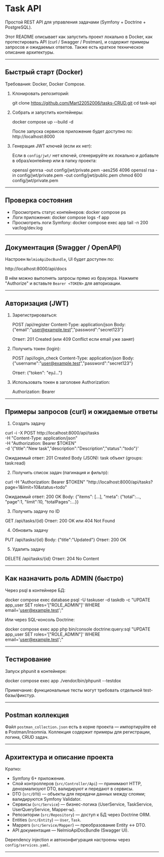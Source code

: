 # Task API

Простой REST API для управления задачами (Symfony + Doctrine + PostgreSQL).

Этот README описывает как запустить проект локально в Docker, как протестировать API (curl / Swagger / Postman), и содержит примеры запросов и ожидаемых ответов. Также есть краткое техническое описание архитектуры.

---

## Быстрый старт (Docker)

Требования: Docker, Docker Compose.

1. Клонировать репозиторий:

   git clone https://github.com/Mart22052006/tasks-CRUD.git
   cd task-api

2. Собрать и запустить контейнеры:

   docker compose up --build -d 

   После запуска сервисов приложение будет доступно по: http://localhost:8000

3. Генерация JWT ключей (если их нет):

   Если в `config/jwt/` нет ключей, сгенерируйте их локально и добавьте в образ/контейнер или в папку проекта:

   openssl genrsa -out config/jwt/private.pem -aes256 4096
   openssl rsa -in config/jwt/private.pem -out config/jwt/public.pem
   chmod 600 config/jwt/private.pem

---

## Проверка состояния

- Просмотреть статус контейнеров:
  docker compose ps
- Логи приложения:
  docker compose logs -f app
- Просмотреть логи Symfony:
  docker compose exec app tail -n 200 var/log/dev.log

---

## Документация (Swagger / OpenAPI)

Настроен `NelmioApiDocBundle`, UI будет доступен по:

  http://localhost:8000/api/docs

В нём можно выполнять запросы прямо из браузера. Нажмите "Authorize" и вставьте `Bearer <TOKEN>` для авторизации.

---

## Авторизация (JWT)

1. Зарегистрироваться:

   POST /api/register
   Content-Type: application/json
   Body: {"email":"user@example.test","password":"secret123"}

   Ответ: 201 Created (или 409 Conflict если email уже занят)

2. Получить токен (login):

   POST /api/login_check
   Content-Type: application/json
   Body: {"username":"user@example.test","password":"secret123"}

   Ответ: {"token": "eyJ..."}

3. Использовать токен в заголовке Authorization:

   Authorization: Bearer <token>

---

## Примеры запросов (curl) и ожидаемые ответы

1) Создать задачу

curl -i -X POST http://localhost:8000/api/tasks \
  -H "Content-Type: application/json" \
  -H "Authorization: Bearer $TOKEN" \
  -d '{"title":"New task","description":"Description","status":"todo"}'

Ожидаемый ответ: 201 Created
Body (JSON): task объект (groups: task:read)

2) Получить список задач (пагинация и фильтр):

curl -H "Authorization: Bearer $TOKEN" "http://localhost:8000/api/tasks?page=1&limit=10&status=todo"

Ожидаемый ответ: 200 OK
Body: {"items": [...], "meta": {"total":..., "page":1, "limit":10, "totalPages":...}}

3) Получить задачу по ID

GET /api/tasks/{id}
Ответ: 200 OK или 404 Not Found

4) Обновить задачу

PUT /api/tasks/{id}
Body: {"title":"Updated"}
Ответ: 200 OK

5) Удалить задачу

DELETE /api/tasks/{id}
Ответ: 204 No Content

---

## Как назначить роль ADMIN (быстро)

Через psql в контейнере БД:

  docker compose exec database psql -U taskuser -d taskdb -c "UPDATE app_user SET roles='[\"ROLE_ADMIN\"]' WHERE email='user@example.test';"

Или через SQL-консоль Doctrine:

  docker compose exec app php bin/console doctrine:query:sql "UPDATE app_user SET roles='[\"ROLE_ADMIN\"]' WHERE email='user@example.test';"

---

## Тестирование

Запуск phpunit в контейнере:

  docker compose exec app ./vendor/bin/phpunit --testdox

Примечание: функциональные тесты могут требовать отдельной test-базы/фикстур.

---

## Postman коллекция

Файл `postman_collection.json` есть в корне проекта — импортируйте её в Postman/Insomnia. Коллекция содержит примеры для регистрации, логина, CRUD задач.

---

## Архитектура и описание проекта

Кратко:
- Symfony 6+ приложение.
- Слой контроллеров (`src/Controller/Api`) — принимают HTTP, денормализуют DTO, валидируют и передают в сервисы.
- DTO (`src/DTO`) — объекты для передачи данных между слоями; валидируются Symfony Validator.
- Сервисы (`src/Service`) — бизнес-логика (UserService, TaskService, UserQueryService, Mapper-ы).
- Репозитории (`src/Repository`) — доступ к БД через Doctrine ORM.
- Entities (`src/Entity`) — `User`, `Task`.
- Mappers (`src/Service/Mapper`) — преобразование Entity ↔ DTO.
- API документация — NelmioApiDocBundle (Swagger UI).

Dependency injection и автоконфигурация настроены через `config/services.yaml`.

---
